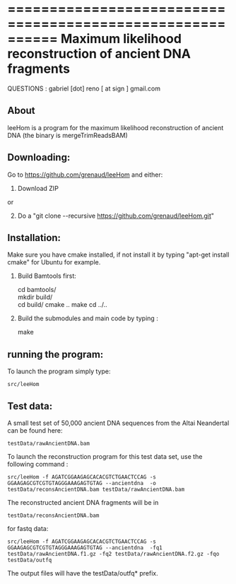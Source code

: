 ==========================================================
  Maximum likelihood reconstruction of ancient DNA fragments
==========================================================

QUESTIONS :
   gabriel [dot] reno [ at sign ] gmail.com


About
----------------------

leeHom is a program for the maximum likelihood reconstruction of ancient DNA (the binary is mergeTrimReadsBAM)


Downloading:
----------------------

Go to https://github.com/grenaud/leeHom and either:

1) Download ZIP 

or

2) Do a "git clone --recursive https://github.com/grenaud/leeHom.git"


Installation:
----------------------

Make sure you have cmake installed, if not install it by 
typing "apt-get install cmake" for Ubuntu for example.

1) Build Bamtools first:

    cd bamtools/   
    mkdir build/   
    cd build/
    cmake ..
    make 
    cd ../..

2) Build the submodules and main code by typing :

    make



running the program:
----------------------

To launch the program simply type:

    src/leeHom

Test data:
----------------------

A small test set of 50,000 ancient DNA sequences from the Altai Neandertal can be found here:

    testData/rawAncientDNA.bam

To launch the reconstruction program for this test data set, use the following command :

    src/leeHom -f AGATCGGAAGAGCACACGTCTGAACTCCAG -s GGAAGAGCGTCGTGTAGGGAAAGAGTGTAG --ancientdna  -o testData/reconsAncientDNA.bam testData/rawAncientDNA.bam

The reconstructed ancient DNA fragments will be in 

    testData/reconsAncientDNA.bam

for fastq data:

    src/leeHom -f AGATCGGAAGAGCACACGTCTGAACTCCAG -s GGAAGAGCGTCGTGTAGGGAAAGAGTGTAG --ancientdna  -fq1 testData/rawAncientDNA.f1.gz -fq2 testData/rawAncientDNA.f2.gz -fqo testData/outfq

The output files will have the  testData/outfq* prefix.

